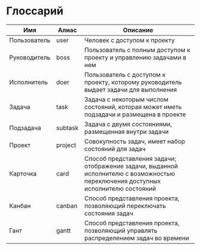 # Глоссарий
| Имя | Алиас | Описание |
| --- | ----- | -------- |
| Пользователь | user | Человек с доступом к проекту
| Руководитель | boss | Пользователь с полным доступом к проекту и управлению задачами в нем |
| Исполнитель | doer | Пользователь с доступом к проекту, которому руководитель выдает задачи для выполнения |
| Задача | task | Задача с некоторым числом состояний, которая может иметь подзадачи и размещена в проекте |
| Подзадача | subtask | Задача с двумя состояниями, размещенная внутри задачи |
| Проект | project  | Совокупность задач, имеет набор состояний для задач |
| Карточка | card | Способ представления задачи; отображение задачи, выданной исполнителю с возможностью переключения доступных исполнителю состояний |
| Канбан | canban | Способ представления проекта, позволяющий переключать состояния задач |
| Гант | gantt | Способ представления проекта, позволяющий управлять распределением задач во времени |

